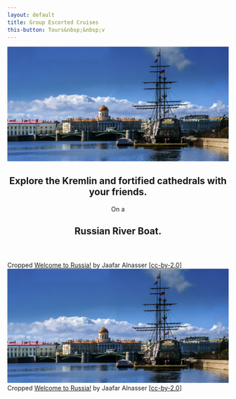 ```yaml
---
layout: default
title: Group Escorted Cruises
this-button: Tours&nbsp;&nbsp;v
---
```

<div id="p2" class="page">
<div class="picture-book-page-image">
<img src="images/welcome-to-russia-by-jaafar-alnasser-on-flickr-cc-by-2.0.jpg" alt="Welcome to Russia! by Jaafar Alnasser on Flickr, cc-by-2.0"/>
</div>
<div class="picture-book-page-text">
<header>
<h2>Explore the Kremlin and fortified cathedrals with your friends.</h2>
On a
<h2>Russian River Boat.</h2>
</header>
</div>
<div class="picture-book-page-image-author">
Cropped <a title="By Jaafar Alnasser [CC-BY-2.0 (//creativecommons.org/licenses/by/2.0)], via Flickr" href="//www.flickr.com/photos/71011448@N08/14256154431">Welcome to Russia!</a> by Jaafar Alnasser &#91;<a href="//creativecommons.org/licenses/by/2.0">cc-by-2.0</a>&#93;
</div>
</div>

<div id="p3" class="page">
<div class="picture-book-page-image">
<img src="images/welcome-to-russia-by-jaafar-alnasser-on-flickr-cc-by-2.0.jpg" alt="Welcome to Russia! by Jaafar Alnasser on Flickr, cc-by-2.0"/>
</div>
<div class="picture-book-page-text">

</div>
<div class="picture-book-page-image-author">
Cropped <a title="By Jaafar Alnasser [CC-BY-2.0 (//creativecommons.org/licenses/by/2.0)], via Flickr" href="//www.flickr.com/photos/71011448@N08/14256154431">Welcome to Russia!</a> by Jaafar Alnasser &#91;<a href="//creativecommons.org/licenses/by/2.0">cc-by-2.0</a>&#93;
</div>
</div>

